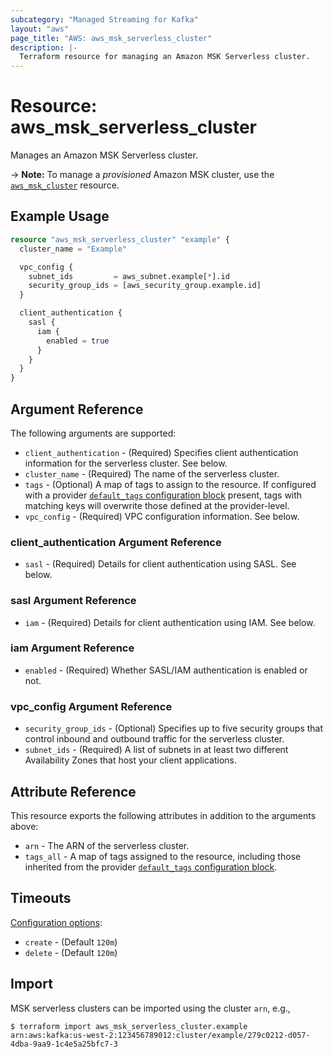 ```yaml
---
subcategory: "Managed Streaming for Kafka"
layout: "aws"
page_title: "AWS: aws_msk_serverless_cluster"
description: |-
  Terraform resource for managing an Amazon MSK Serverless cluster.
---
```


# Resource: aws_msk_serverless_cluster

Manages an Amazon MSK Serverless cluster.

-> **Note:** To manage a _provisioned_ Amazon MSK cluster, use the [`aws_msk_cluster`](/docs/providers/aws/r/msk_cluster.html) resource.

## Example Usage

```terraform
resource "aws_msk_serverless_cluster" "example" {
  cluster_name = "Example"

  vpc_config {
    subnet_ids         = aws_subnet.example[*].id
    security_group_ids = [aws_security_group.example.id]
  }

  client_authentication {
    sasl {
      iam {
        enabled = true
      }
    }
  }
}
```

## Argument Reference

The following arguments are supported:

* `client_authentication` - (Required) Specifies client authentication information for the serverless cluster. See below.
* `cluster_name` - (Required) The name of the serverless cluster.
* `tags` - (Optional) A map of tags to assign to the resource. If configured with a provider [`default_tags` configuration block](https://registry.terraform.io/providers/hashicorp/aws/latest/docs#default_tags-configuration-block) present, tags with matching keys will overwrite those defined at the provider-level.
* `vpc_config` - (Required) VPC configuration information. See below.

### client_authentication Argument Reference

* `sasl` - (Required) Details for client authentication using SASL. See below.

### sasl Argument Reference

* `iam` - (Required) Details for client authentication using IAM. See below.

### iam Argument Reference

* `enabled` - (Required) Whether SASL/IAM authentication is enabled or not.

### vpc_config Argument Reference

* `security_group_ids` - (Optional) Specifies up to five security groups that control inbound and outbound traffic for the serverless cluster.
* `subnet_ids` - (Required) A list of subnets in at least two different Availability Zones that host your client applications.

## Attribute Reference

This resource exports the following attributes in addition to the arguments above:

* `arn` - The ARN of the serverless cluster.
* `tags_all` - A map of tags assigned to the resource, including those inherited from the provider [`default_tags` configuration block](https://registry.terraform.io/providers/hashicorp/aws/latest/docs#default_tags-configuration-block).

## Timeouts

[Configuration options](https://developer.hashicorp.com/terraform/language/resources/syntax#operation-timeouts):

* `create` - (Default `120m`)
* `delete` - (Default `120m`)

## Import

MSK serverless clusters can be imported using the cluster `arn`, e.g.,

```
$ terraform import aws_msk_serverless_cluster.example arn:aws:kafka:us-west-2:123456789012:cluster/example/279c0212-d057-4dba-9aa9-1c4e5a25bfc7-3
```
